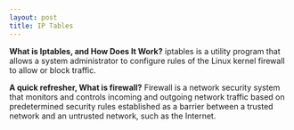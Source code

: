 ```yaml
---
layout: post
title: IP Tables
---
```

**What is Iptables, and How Does It Work?**
iptables is a utility program that allows a system administrator to configure rules of the Linux kernel firewall to allow or block traffic.

**A quick refresher, What is firewall?**
 Firewall is a network security system that monitors and controls incoming and outgoing network traffic based on predetermined security rules established as a barrier between a trusted network and an untrusted network, such as the Internet.<br>
